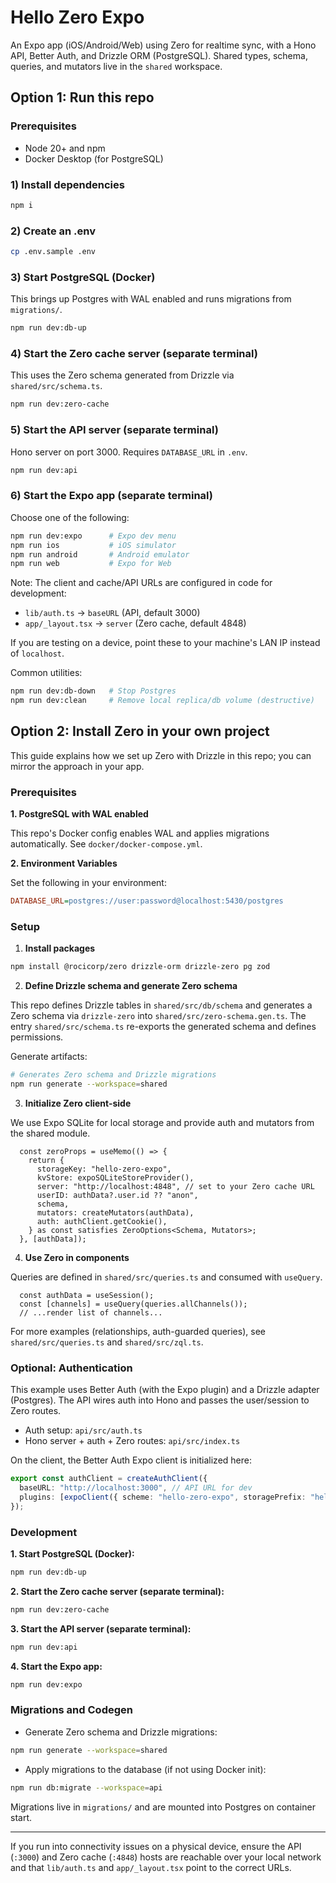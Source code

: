 # Hello Zero Expo

An Expo app (iOS/Android/Web) using Zero for realtime sync, with a Hono API, Better Auth, and Drizzle ORM (PostgreSQL). Shared types, schema, queries, and mutators live in the `shared` workspace.

## Option 1: Run this repo

### Prerequisites

- Node 20+ and npm
- Docker Desktop (for PostgreSQL)

### 1) Install dependencies

```sh
npm i
```

### 2) Create an .env

```bash
cp .env.sample .env
```

### 3) Start PostgreSQL (Docker)

This brings up Postgres with WAL enabled and runs migrations from `migrations/`.

```sh
npm run dev:db-up
```

### 4) Start the Zero cache server (separate terminal)

This uses the Zero schema generated from Drizzle via `shared/src/schema.ts`.

```sh
npm run dev:zero-cache
```

### 5) Start the API server (separate terminal)

Hono server on port 3000. Requires `DATABASE_URL` in `.env`.

```sh
npm run dev:api
```

### 6) Start the Expo app (separate terminal)

Choose one of the following:

```sh
npm run dev:expo      # Expo dev menu
npm run ios           # iOS simulator
npm run android       # Android emulator
npm run web           # Expo for Web
```

Note: The client and cache/API URLs are configured in code for development:

- `lib/auth.ts` → `baseURL` (API, default 3000)
- `app/_layout.tsx` → `server` (Zero cache, default 4848)

If you are testing on a device, point these to your machine's LAN IP instead of `localhost`.

Common utilities:

```sh
npm run dev:db-down   # Stop Postgres
npm run dev:clean     # Remove local replica/db volume (destructive)
```

## Option 2: Install Zero in your own project

This guide explains how we set up Zero with Drizzle in this repo; you can mirror the approach in your app.

### Prerequisites

**1. PostgreSQL with WAL enabled**

This repo's Docker config enables WAL and applies migrations automatically. See `docker/docker-compose.yml`.

**2. Environment Variables**

Set the following in your environment:

```ini
DATABASE_URL=postgres://user:password@localhost:5430/postgres
```

### Setup

1. **Install packages**

```bash
npm install @rocicorp/zero drizzle-orm drizzle-zero pg zod
```

2. **Define Drizzle schema and generate Zero schema**

This repo defines Drizzle tables in `shared/src/db/schema` and generates a Zero schema via `drizzle-zero` into `shared/src/zero-schema.gen.ts`. The entry `shared/src/schema.ts` re-exports the generated schema and defines permissions.

Generate artifacts:

```bash
# Generates Zero schema and Drizzle migrations
npm run generate --workspace=shared
```

3. **Initialize Zero client-side**

We use Expo SQLite for local storage and provide auth and mutators from the shared module.

```12:36:app/_layout.tsx
  const zeroProps = useMemo(() => {
    return {
      storageKey: "hello-zero-expo",
      kvStore: expoSQLiteStoreProvider(),
      server: "http://localhost:4848", // set to your Zero cache URL
      userID: authData?.user.id ?? "anon",
      schema,
      mutators: createMutators(authData),
      auth: authClient.getCookie(),
    } as const satisfies ZeroOptions<Schema, Mutators>;
  }, [authData]);
```

4. **Use Zero in components**

Queries are defined in `shared/src/queries.ts` and consumed with `useQuery`.

```21:62:app/index.tsx
  const authData = useSession();
  const [channels] = useQuery(queries.allChannels());
  // ...render list of channels...
```

For more examples (relationships, auth-guarded queries), see `shared/src/queries.ts` and `shared/src/zql.ts`.

### Optional: Authentication

This example uses Better Auth (with the Expo plugin) and a Drizzle adapter (Postgres). The API wires auth into Hono and passes the user/session to Zero routes.

- Auth setup: `api/src/auth.ts`
- Hono server + auth + Zero routes: `api/src/index.ts`

On the client, the Better Auth Expo client is initialized here:

```5:16:lib/auth.ts
export const authClient = createAuthClient({
  baseURL: "http://localhost:3000", // API URL for dev
  plugins: [expoClient({ scheme: "hello-zero-expo", storagePrefix: "hello-zero-expo", storage: SecureStore })],
});
```

### Development

**1. Start PostgreSQL (Docker):**

```bash
npm run dev:db-up
```

**2. Start the Zero cache server (separate terminal):**

```bash
npm run dev:zero-cache
```

**3. Start the API server (separate terminal):**

```bash
npm run dev:api
```

**4. Start the Expo app:**

```bash
npm run dev:expo
```

### Migrations and Codegen

- Generate Zero schema and Drizzle migrations:

```bash
npm run generate --workspace=shared
```

- Apply migrations to the database (if not using Docker init):

```bash
npm run db:migrate --workspace=api
```

Migrations live in `migrations/` and are mounted into Postgres on container start.

---

If you run into connectivity issues on a physical device, ensure the API (`:3000`) and Zero cache (`:4848`) hosts are reachable over your local network and that `lib/auth.ts` and `app/_layout.tsx` point to the correct URLs.
